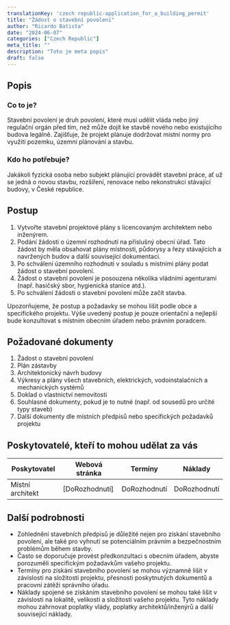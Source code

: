 ```yaml
---
translationKey: 'czech republic-application_for_a_building_permit'
title: "Žádost o stavební povolení"
author: "Ricardo Batista"
date: "2024-06-07"
categories: ["Czech Republic"]
meta_title: ""
description: "Toto je meta popis"
draft: false
---
```


## Popis
### Co to je?
Stavební povolení je druh povolení, které musí udělit vláda nebo jiný regulační orgán před tím, než může dojít ke stavbě nového nebo existujícího budova legálně. Zajišťuje, že projekt plánuje dodržovat místní normy pro využití pozemku, územní plánování a stavbu.

### Kdo ho potřebuje?
Jakákoli fyzická osoba nebo subjekt plánující provádět stavební práce, ať už se jedná o novou stavbu, rozšíření, renovace nebo rekonstrukci stávající budovy, v České republice.

## Postup
1. Vytvořte stavební projektové plány s licencovaným architektem nebo inženýrem.
2. Podání žádosti o územní rozhodnutí na příslušný obecní úřad. Tato žádost by měla obsahovat plány místnosti, půdorysy a řezy stávajících a navržených budov a další související dokumentaci.
3. Po schválení územního rozhodnutí v souladu s místními plány podat žádost o stavební povolení.
4. Žádost o stavební povolení je posouzena několika vládními agenturami (např. hasičský sbor, hygienická stanice atd.).
5. Po schválení žádosti o stavební povolení může začít stavba.

Upozorňujeme, že postup a požadavky se mohou lišit podle obce a specifického projektu. Výše uvedený postup je pouze orientační a nejlepší bude konzultovat s místním obecním úřadem nebo právním poradcem.

## Požadované dokumenty
1. Žádost o stavební povolení
2. Plán zástavby
3. Architektonický návrh budovy
4. Výkresy a plány všech stavebních, elektrických, vodoinstalačních a mechanických systémů
5. Doklad o vlastnictví nemovitosti
6. Souhlasné dokumenty, pokud je to nutné (např. od sousedů pro určité typy staveb)
7. Další dokumenty dle místních předpisů nebo specifických požadavků projektu

## Poskytovatelé, kteří to mohou udělat za vás

| Poskytovatel    |     Webová stránka |     Termíny    |       Náklady   |
| --------------- | --------------- |  :-------------: | :-------------: |
| Místní architekt |  [DoRozhodnutí]          |     DoRozhodnutí         |        DoRozhodnutí      |

## Další podrobnosti
- Zohlednění stavebních předpisů je důležité nejen pro získání stavebního povolení, ale také pro vyhnutí se potenciálním právním a bezpečnostním problémům během stavby.
- Často se doporučuje provést předkonzultaci s obecním úřadem, abyste porozuměli specifickým požadavkům vašeho projektu.
- Termíny pro získání stavebního povolení se mohou významně lišit v závislosti na složitosti projektu, přesnosti poskytnutých dokumentů a pracovní zátěži správního úřadu.
- Náklady spojené se získáním stavebního povolení se mohou také lišit v závislosti na lokalitě, velikosti a složitosti vašeho projektu. Tyto náklady mohou zahrnovat poplatky vlády, poplatky architektů/inženýrů a další související náklady.